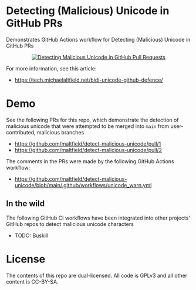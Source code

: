 # Detecting (Malicious) Unicode in GitHub PRs

Demonstrates GitHub Actions workflow for Detecting (Malicious) Unicode in GitHub PRs

<p align="center">
  <a href="https://tech.michaelaltfield.net/bidi-unicode-github-defence/"><img src="bidi-unicode-github-defence_featuredImage2.jpg?raw=true" alt="Detecting Malicious Unicode in GitHub Pull Requests"/></a>
</p>

For more information, see this article:

 *  https://tech.michaelaltfield.net/bidi-unicode-github-defence/

# Demo

See the following PRs for this repo, which demonstrate the detection of malicious unicode that were attempted to be merged into `main` from user-contributed, malicious branches

 * https://github.com/maltfield/detect-malicious-unicode/pull/1
 * https://github.com/maltfield/detect-malicious-unicode/pull/2

The comments in the PRs were made by the following GitHub Actions workflow:

 * https://github.com/maltfield/detect-malicious-unicode/blob/main/.github/workflows/unicode_warn.yml

## In the wild

The following GitHub CI workflows have been integrated into other projects' GitHub repos to detect malicious unicode characters

 * TODO: Buskill

# License

The contents of this repo are dual-licensed. All code is GPLv3 and all other content is CC-BY-SA.
